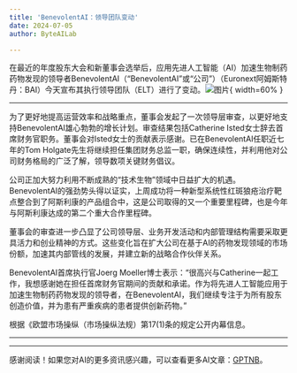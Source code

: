 ```yaml
---
title: 'BenevolentAI：领导团队变动'
date: 2024-07-05
author: ByteAILab

---
```


在最近的年度股东大会和新董事会选举后，应用先进人工智能（AI）加速生物制药药物发现的领导者BenevolentAI（“BenevolentAI”或“公司”）（Euronext阿姆斯特丹：BAI）今天宣布其执行领导团队（ELT）进行了变动。![图片](https://ai-techpark.com/wp-content/uploads/2024/07/BenevolentAI-960x540.jpg){ width=60% }

---


为了更好地提高运营效率和战略重点，董事会发起了一次领导层审查，以更好地支持BenevolentAI雄心勃勃的增长计划。审查结果包括Catherine Isted女士辞去首席财务官职务。董事会对Isted女士的贡献表示感谢。已在BenevolentAI任职近七年的Tom Holgate先生将继续担任集团财务总监一职，确保连续性，并利用他对公司财务格局的广泛了解，领导数项关键财务倡议。

公司正加大努力利用不断成熟的“技术生物”领域中日益扩大的机遇。BenevolentAI的强劲势头得以证实，上周成功将一种新型系统性红斑狼疮治疗靶点整合到了阿斯利康的产品组合中，这是公司取得的又一个重要里程碑，也是今年与阿斯利康达成的第二个重大合作里程碑。

董事会的审查进一步凸显了公司领导层、业务开发活动和内部管理结构需要采取更具活力和创业精神的方式。这些变化旨在扩大公司在基于AI的药物发现领域的市场份额，加速其内部管线的发展，并建立新的战略合作伙伴关系。

BenevolentAI首席执行官Joerg Moeller博士表示：“很高兴与Catherine一起工作，我想感谢她在担任首席财务官期间的贡献和承诺。作为将先进人工智能应用于加速生物制药药物发现的领导者，在BenevolentAI，我们继续专注于为所有股东创造价值，并为患有严重疾病的患者提供创新药物。”

根据《欧盟市场操纵（市场操纵法规）第17(1)条的规定公开内幕信息。


---
---
感谢阅读！如果您对AI的更多资讯感兴趣，可以查看更多AI文章：[GPTNB](https://gptnb.com)。